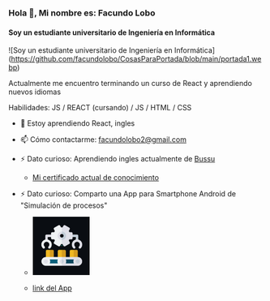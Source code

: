 ### Hola 👋, Mi nombre es: Facundo Lobo
#### Soy un estudiante universitario de Ingeniería en Informática
![Soy un estudiante universitario de Ingeniería en Informática] (https://github.com/facundolobo/CosasParaPortada/blob/main/portada1.webp)

Actualmente me encuentro terminando un curso de React y aprendiendo nuevos idiomas

Habilidades: JS / REACT (cursando) / JS / HTML / CSS

- 🌱 Estoy aprendiendo React, ingles 
- 📫 Cómo contactarme: facundolobo2@gmail.com 
- ⚡ Dato curioso: Aprendiendo ingles actualmente de [Bussu](https://www.busuu.com)

    - [Mi certificado actual de conocimiento](https://api.busuu.com/anon/certificates/ee41723cd2b1a0227aa9ffbd1c0e8087?utm_source=CRM&utm_group=ENG&utm_medium=CERTIFICATE_LEVEL&utm_campaign=CERTIFICATE_LEVEL) 
    
    
- ⚡ Dato curioso: Comparto una App para Smartphone Android de "Simulación de procesos" 
    - ![](https://github.com/facundolobo/CosasParaPortada/blob/main/imagenApp-Simulador-Proceso.png)

    - [link del App](https://drive.google.com/uc?id=1HwldA-Ga29ptFNHiKP1RSWMLMypdtbXx&export=download)



